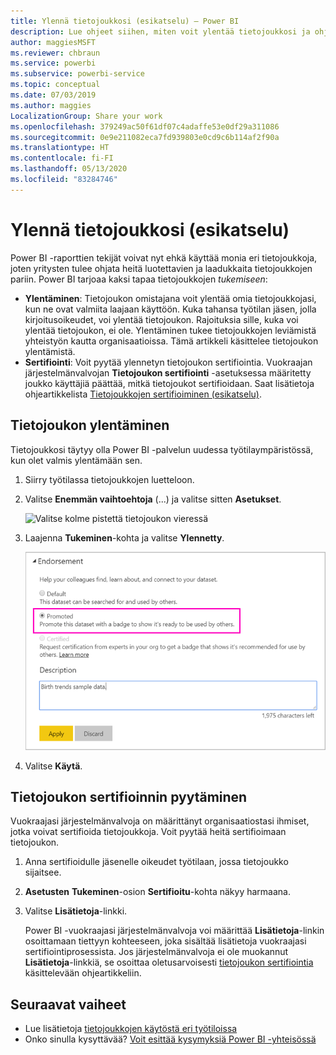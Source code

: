 ```yaml
---
title: Ylennä tietojoukkosi (esikatselu) – Power BI
description: Lue ohjeet siihen, miten voit ylentää tietojoukkosi ja ohjata yrityskäyttäjiä luotettavien sekä laadukkaiden tietojoukkojen pariin.
author: maggiesMSFT
ms.reviewer: chbraun
ms.service: powerbi
ms.subservice: powerbi-service
ms.topic: conceptual
ms.date: 07/03/2019
ms.author: maggies
LocalizationGroup: Share your work
ms.openlocfilehash: 379249ac50f61df07c4adaffe53e0df29a311086
ms.sourcegitcommit: 0e9e211082eca7fd939803e0cd9c6b114af2f90a
ms.translationtype: HT
ms.contentlocale: fi-FI
ms.lasthandoff: 05/13/2020
ms.locfileid: "83284746"
---
```

# <a name="promote-your-dataset-preview"></a>Ylennä tietojoukkosi (esikatselu)

Power BI -raporttien tekijät voivat nyt ehkä käyttää monia eri tietojoukkoja, joten yritysten tulee ohjata heitä luotettavien ja laadukkaita tietojoukkojen pariin. Power BI tarjoaa kaksi tapaa tietojoukkojen *tukemiseen*:

- **Ylentäminen**: Tietojoukon omistajana voit ylentää omia tietojoukkojasi, kun ne ovat valmiita laajaan käyttöön. Kuka tahansa työtilan jäsen, jolla kirjoitusoikeudet, voi ylentää tietojoukon. Rajoituksia sille, kuka voi ylentää tietojoukon, ei ole. Ylentäminen tukee tietojoukkojen leviämistä yhteistyön kautta organisaatioissa. Tämä artikkeli käsittelee tietojoukon ylentämistä.
- **Sertifiointi**: Voit pyytää ylennetyn tietojoukon sertifiointia. Vuokraajan järjestelmänvalvojan **Tietojoukon sertifiointi** -asetuksessa määritetty joukko käyttäjiä päättää, mitkä tietojoukot sertifioidaan. Saat lisätietoja ohjeartikkelista [Tietojoukkojen sertifioiminen (esikatselu)](service-datasets-certify.md).

## <a name="promote-a-dataset"></a>Tietojoukon ylentäminen

Tietojoukkosi täytyy olla Power BI -palvelun uudessa työtilaympäristössä, kun olet valmis ylentämään sen.

1. Siirry työtilassa tietojoukkojen luetteloon.
 
1. Valitse **Enemmän vaihtoehtoja** (...) ja valitse sitten **Asetukset**.

    ![Valitse kolme pistettä tietojoukon vieressä](media/service-datasets-certify-promote/power-bi-dataset-settings.png)

1. Laajenna **Tukeminen**-kohta ja valitse **Ylennetty**.

    ![Valitse Ylennetty > Käytä](media/service-datasets-certify-promote/power-bi-dataset-promoted-endorsement.png)

1. Valitse **Käytä**.

## <a name="request-dataset-certification"></a>Tietojoukon sertifioinnin pyytäminen

Vuokraajasi järjestelmänvalvoja on määrittänyt organisaatiostasi ihmiset, jotka voivat sertifioida tietojoukkoja. Voit pyytää heitä sertifioimaan tietojoukon.

1. Anna sertifioidulle jäsenelle oikeudet työtilaan, jossa tietojoukko sijaitsee.

1. **Asetusten** **Tukeminen**-osion **Sertifioitu**-kohta näkyy harmaana.

1. Valitse **Lisätietoja**-linkki.

    Power BI -vuokraajasi järjestelmänvalvoja voi määrittää **Lisätietoja**-linkin osoittamaan tiettyyn kohteeseen, joka sisältää lisätietoja vuokraajasi sertifiointiprosessista.   Jos järjestelmänvalvoja ei ole muokannut **Lisätietoja**-linkkiä, se osoittaa oletusarvoisesti [tietojoukon sertifiointia](service-datasets-certify.md) käsittelevään ohjeartikkeliin.

## <a name="next-steps"></a>Seuraavat vaiheet

* Lue lisätietoja [tietojoukkojen käytöstä eri työtiloissa](service-datasets-across-workspaces.md)
* Onko sinulla kysyttävää? [Voit esittää kysymyksiä Power BI -yhteisössä](https://community.powerbi.com/)
